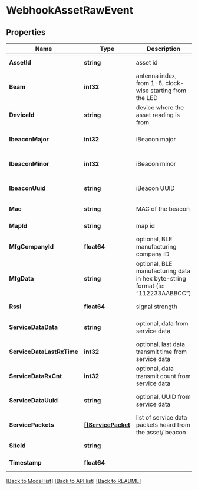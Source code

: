 # WebhookAssetRawEvent

## Properties
Name | Type | Description | Notes
------------ | ------------- | ------------- | -------------
**AssetId** | **string** | asset id | [default to null]
**Beam** | **int32** | antenna index, from 1-8, clock-wise starting from the LED | [default to null]
**DeviceId** | **string** | device where the asset reading is from | [default to null]
**IbeaconMajor** | **int32** | iBeacon major | [optional] [default to null]
**IbeaconMinor** | **int32** | iBeacon minor | [optional] [default to null]
**IbeaconUuid** | **string** | iBeacon UUID | [optional] [default to null]
**Mac** | **string** | MAC of the beacon | [default to null]
**MapId** | **string** | map id | [default to null]
**MfgCompanyId** | **float64** | optional, BLE manufacturing company ID | [default to null]
**MfgData** | **string** | optional, BLE manufacturing data in hex byte-string format (ie: “112233AABBCC”) | [default to null]
**Rssi** | **float64** | signal strength | [default to null]
**ServiceDataData** | **string** | optional, data from service data | [optional] [default to null]
**ServiceDataLastRxTime** | **int32** | optional, last data transmit time from service data | [optional] [default to null]
**ServiceDataRxCnt** | **int32** | optional, data transmit count from service data | [optional] [default to null]
**ServiceDataUuid** | **string** | optional, UUID from service data | [optional] [default to null]
**ServicePackets** | [**[]ServicePacket**](service_packet.md) | list of service data packets heard from the asset/ beacon | [optional] [default to null]
**SiteId** | **string** |  | [default to null]
**Timestamp** | **float64** |  | [default to null]

[[Back to Model list]](../README.md#documentation-for-models) [[Back to API list]](../README.md#documentation-for-api-endpoints) [[Back to README]](../README.md)

